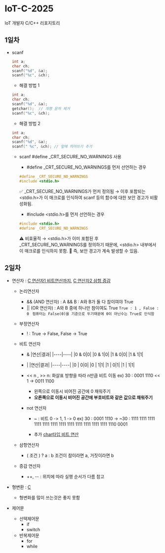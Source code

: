 # IoT-C-2025
IoT 개발자 C/C++ 리포지토리

## 1일차
- scanf
    ```c
    int a;
    char ch;
    scanf("%d", &a);
    scanf("%c", &ch);
    ```

    - 해결 방법 1
    ```c
    int a;
    char ch;
    scanf("%d", &a);
    getchar();  // 개행 문자 제거
    scanf("%c", &ch);

    ```

    - 해결 방법 2
    ```c
    int a;
    char ch;
    scanf("%d", &a);
    scanf(" %c", &ch); // 앞에 띄어쓰기 추가
    ```

    - scanf #define _CRT_SECURE_NO_WARNINGS 사용

        - #define _CRT_SECURE_NO_WARNINGS를 먼저 선언하는 경우

        ```C
        #define _CRT_SECURE_NO_WARNINGS
        #include <stdio.h>
        ```
        ✅ _CRT_SECURE_NO_WARNINGS가 먼저 정의됨 → 이후 포함되는 <stdio.h>가 이 매크로를 인식하여 scanf 등의 함수에 대한 보안 경고가 비활성화됨.

        - #include <stdio.h>를 먼저 선언하는 경우

        ```C
        #include <stdio.h>
        #define _CRT_SECURE_NO_WARNINGS
        ```
        ⚠️ 비효율적 → <stdio.h>가 이미 포함된 후 _CRT_SECURE_NO_WARNINGS를 정의하기 때문에, <stdio.h> 내부에서 이 매크로를 인식하지 못함.
        🔹 즉, 보안 경고가 계속 발생할 수 있음.


## 2일차
- 연산자 : [C 연산자1 비트연산까지](./Day02/oper.c), [C 연산자2 삼항,증감](./Day02/oper2.c)
    - 논리연산자 
        - && (AND 연산자) : A && B : A와 B가 둘 다 참이여야 True 
        - || (OR 연산자) : A와 B 중에 하나만 참이여도 True
        `True : 1 , False : 0 `
        `컴퓨터는 False(0)을 기준으로 두기때문에 0이 아닌수는 True로 인식함`

    - 부정연산자 
        - ! : True -> False, False -> True

    
    - 비트 연산자 
        - &
            |연산|결과|
            |----|----|
            |0 & 0|0|
            |0 & 1|0|
            |1 & 0|0|
            |1 & 1|1|
            
        - |
            |연산|결과|
            |----|----|
            |0 \| 0|0|
            |0 \| 1|1|
            |1 \| 0|1|
            |1 \| 1|1|

        - << n , >> n: 화살표 방향을 따라 n만큼 비트 이동 
            ex) 30 : 0001 1110 << 1 -> 0011 1100
            - 왼쪽으로 이동시 비어진 공간에 0 채워주기
            - **오른쪽으로 이동시 비어진 공간에 부호비트와 같은 값으로 채워주기** 

        - not 연산자
            - ~ : 비트 0 -> 1, 1 -> 0
                ex) 30 : 0001 1110 -> ~30 : 1111 1111 1111 1111 1111 1111 1111 1111 1111 1111 1111 1111 1110 0001

            - 추가 [char타입 비트 연산](./Day02/shift.c)
       
    - 삼항연산자
        - ( 조건 ) ? a : b 조건이 참이라면 a, 거짓이라면 b 
    
    - 증감 연산자
        - ++, -- : 위치에 따라 실행 순서가 다름 참고

- 형변환 : [C](./Day02/casting.c)
    - 형변화를 많이 쓰는것은 좋지 못함

- 제어문
    - 선택제어문
        - if 
        - switch 
    - 반복제어문
        - for
        - while
